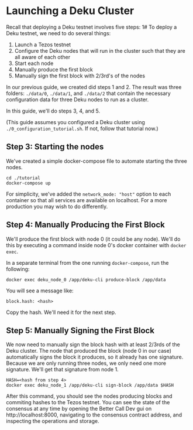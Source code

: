 # Launching a Deku Cluster


Recall that deploying a Deku testnet involves five steps:
1# To deploy a Deku testnet, we need to do several things:
1. Launch a Tezos testnet
2. Configure the Deku nodes that will run in the cluster such
    that they are all aware of each other
3. Start each node
4. Manually produce the first block
5. Manually sign the first block with 2/3rd's of the nodes

In our previous guide, we created did steps 1 and 2. The result
was three folders: `./data/0`, `./data/1`, and `./data/2` that contain the necessary configuration data for three Deku nodes to run
as a cluster.


In this guide, we'll do steps 3, 4, and 5.

(This guide assumes you configured a Deku cluster
using `./0_configuration_tutorial.sh`. If not, follow that tutorial now.)

## Step 3: Starting the nodes

We've created a simple docker-compose file to automate starting the three nodes.


```
cd ./tutorial
docker-compose up
```

For simplicity, we've added the `network_mode: "host"` option to each container so that
all services are available on localhost. For a more production you may wish to do differently.

## Step 4: Manually Producing the First Block

We'll produce the first block with node 0 (it could be any node).
We'll do this by executing a command inside node 0's docker container
with `docker exec`.

In a separate terminal from the one running `docker-compose`, run the following:
```
docker exec deku_node_0 /app/deku-cli produce-block /app/data
```

You will see a message like:
```
block.hash: <hash>
```

Copy the hash. We'll need it for the next step.

## Step 5: Manually Signing the First Block

We now need to manually sign the block hash with at least 2/3rds of the Deku cluster.
The node that produced the block (node 0 in our case) automatically signs the block
it produces, so it already has one signature. Because we are only running three nodes,
we only need one more signature. We'll get that signature from node 1.

```
HASH=<hash from step 4>
docker exec deku_node_1 /app/deku-cli sign-block /app/data $HASH
```

After this command, you should see the nodes producing blocks and commiting
hashes to the Tezos testnet. You can see the state of the consensus at any time
by opening the Better Call Dev gui on http://localhost:8000, navigating to the
consensus contract address, and inspecting the operations and storage.
